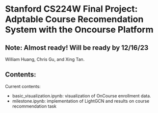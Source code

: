 # Stanford CS224W Final Project: Adptable Course Recomendation System with the Oncourse Platform

## Note: Almost ready! Will be ready by 12/16/23

William Huang, Chris Gu, and Xing Tan.

## Contents:

Current contents:

- basic_visualization.ipynb: visualization of OnCourse enrollment data.
- milestone.ipynb: implementation of LightGCN and results on course recommendation task
